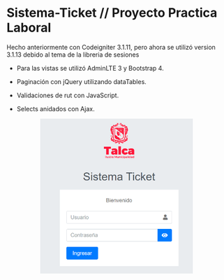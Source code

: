 # Sistema-Ticket // Proyecto Practica Laboral

Hecho anteriormente con Codeigniter 3.1.11, pero ahora se utilizó version 3.1.13 debido al tema de la libreria de sesiones

- Para las vistas se utilizó AdminLTE 3 y Bootstrap 4.

- Paginación con jQuery utilizando dataTables.

- Validaciones de rut con JavaScript.

- Selects anidados con Ajax.

<p align="center">
  <img src="https://github.com/diegoivg98/Sistema-Ticket/blob/main/res/login.png" width="350" title="hover text">
</p>
